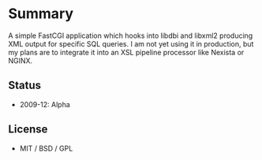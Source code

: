 Summary
=======

A simple FastCGI application which hooks into libdbi and libxml2 producing XML output for specific SQL queries. I am not yet using it in production, but my plans are to integrate it into an XSL pipeline processor like Nexista or NGINX.

Status
------

* 2009-12: Alpha


License
-------

* MIT / BSD / GPL

